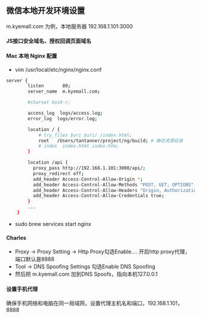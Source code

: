 ## 微信本地开发环境设置

m.kyemall.com 为例，本地服务器 192.168.1.101:3000

#### JS接口安全域名、授权回调页面域名

#### Mac 本地 Nginx 配置
- vim /usr/local/etc/nginx/nginx.conf

```bash
server {
        listen       80;
        server_name  m.kyemall.com;

        #charset koi8-r;

        access_log  logs/access.log;
        error_log  logs/error.log;

        location / {
            # try_files $uri $uri/ /index.html;
            root   /Users/tantanner/project/ng/build; # 静态资源目录
            # index  index.html index.htm;
        }

        location /api {
          proxy_pass http://192.168.1.101:3000/api/;
          proxy_redirect off;
          add_header Access-Control-Allow-Origin *;
          add_header Access-Control-Allow-Methods "POST, GET, OPTIONS";
          add_header Access-Control-Allow-Headers "Origin, Authorization, Accept";
          add_header Access-Control-Allow-Credentials true;
        }
        ...
    }
```
- sudo brew services start nginx

#### Charles
- Proxy -> Proxy Setting -> Http Proxy勾选Enable.... 开启http proxy代理，端口默认是8888
- Tool -> DNS Spoofing Settings 勾选Enable DNS Spoofing
- 然后把 m.kyemall.com 加到DNS Spoofs，指向本机127.0.0.1

#### 设置手机代理
确保手机网络和电脑在同一局域网，设置代理主机名和端口，192.168.1.101，8888
